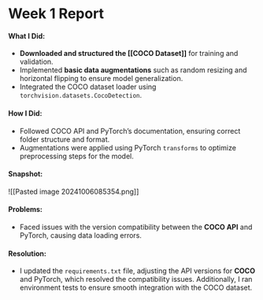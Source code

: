 # Week 1 Report

#### What I Did:
- **Downloaded and structured the [[COCO Dataset]]** for training and validation.
- Implemented **basic data augmentations** such as random resizing and horizontal flipping to ensure model generalization.
- Integrated the COCO dataset loader using `torchvision.datasets.CocoDetection`.

#### How I Did:
- Followed COCO API and PyTorch’s documentation, ensuring correct folder structure and format.
- Augmentations were applied using PyTorch `transforms` to optimize preprocessing steps for the model.

#### Snapshot:
![[Pasted image 20241006085354.png]]

#### Problems:
- Faced issues with the version compatibility between the **COCO API** and PyTorch, causing data loading errors.

#### Resolution:
- I updated the `requirements.txt` file, adjusting the API versions for **COCO** and PyTorch, which resolved the compatibility issues. Additionally, I ran environment tests to ensure smooth integration with the COCO dataset.
